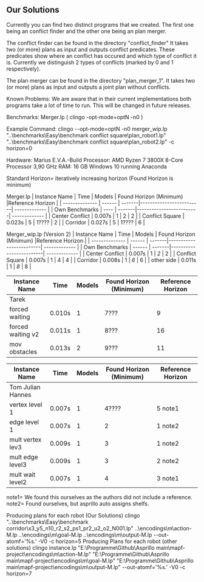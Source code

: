 ## Our Solutions

Currently you can find two distinct programs that we created.
The first one being an conflict finder and the other one being an plan merger.

The conflict finder can be found in the directory "conflict_finder"
It takes two (or more) plans as input and outputs conflict predicates.
These predicates show where an conflict has occured and which type of conflict it is.
Currently we distinguish 2 types of conflicts (marked by 0 and 1 respectively).


The plan merger can be found in the directory "plan_merger_1".
It takes two (or more) plans as input and outputs a joint plan without conflicts.

Known Problems:
We are aware that in their current implementations both programs take a lot of time to run.
This will be changed in future releases.




Benchmarks:
Merger.lp
( clingo -opt-mode=optN -n0 )

Example Command: 
clingo --opt-mode=optN -n0 merger_wip.lp "..\benchmarks\Easy\benchmark conflict square\plan_robot1.lp" "..\benchmarks\Easy\benchmark conflict square\plan_robot2.lp" -c horizon=0

Hardware: Marius E.V.A.-Build
Processor: AMD Ryzen 7 3800X 8-Core Processor 3,90 GHz
RAM: 16 GB
Windows 10 running Anaconda

Standard Horizon= iteratively increasing horizon (Found Horizon is minimum)

Merger.lp
| Instance Name    | Time    | Models | Found Horizon (Minimum) |Reference Horizon |
| --------------   | ------  | -------|-------------------------| -------------    |
| Own Benchmarks   | ----    | -------|-------------------------| -------------    |
| Center Conflict  | 0.007s  | 1      | 2                       |  2               |
| Conflict Square  | 0.023s  | 5      | 1????                   |  2               |
| Corridor         | 0.027s  | 5      | 1????                   |  6               |


Merger_wip.lp (Version 2)
| Instance Name   | Time    | Models | Found Horizon (Minimum) |Reference Horizon |
| --------------  | ------  | -------|-------------------------| -------------    |
| Own Benchmarks  | ------  | -------|-------------------------| -------------    |
| Center Conflict | 0.007s  | 1      | *2*                     |  2               |
| Conflict Square | 0.007s  | 1      | 4                       |  4               |
| Corridor        | 0.008s  | 1      | *6*                     |  6               |
| other side      | 0.011s  | 1      | *8*                     |  8               |

| Instance Name   | Time    | Models | Found Horizon (Minimum) |Reference Horizon |
| --------------  | ------  | -------|-------------------------| -------------    |
| Tarek           |         |        |                         |                  |
| forced waiting  | 0.010s  | 1      | 7???                    |  9               |
|forced waiting v2| 0.011s  | 1      | 8???                    | 16               |
|mov obstacles    | 0.013s  | 2      | 9???                    | 11               |

| Instance Name   | Time    | Models | Found Horizon (Minimum) |Reference Horizon |
| --------------  | ------  | -------|-------------------------| -------------    |
|Tom Julian Hannes|         |        |                         |                  |
| vertex level 1  | 0.007s  | 1      | 4????                   |  5   note1       |
| edge level 1    | 0.007s  | 1      | 2                       |  1   note2       |
|mult vertex lev3 | 0.009s  | 1      | 3                       |  1   note2       |
|mult edge level3 | 0.009s  | 1      | 3                       |  2   note2       |
|mult wait level2 | 0.007s  | 1      | 4                       |  3   note1       |

note1= We found this ourselves as the authors did not include a reference.
note2= Found ourselves, but asprillo auto assigns shelfs.

Producing plans for each robot (Our Solutions)
clingo "..\benchmarks\Easy\benchmark corridor\x3_y5_n10_r2_s2_ps1_pr2_u2_o2_N001.lp" ..\encodings\m\action-M.lp ..\encodings\m\goal-M.lp ..\encodings\m\output-M.lp --out-atomf='%s.' -V0 -c horizon=5
Producing Plans for each robot (other solutions)
clingo instance.lp "E:\Programme\Github\Asprillo main\mapf-project\encodings\m\action-M.lp" "E:\Programme\Github\Asprillo main\mapf-project\encodings\m\goal-M.lp" "E:\Programme\Github\Asprillo main\mapf-project\encodings\m\output-M.lp" --out-atomf='%s.' -V0 -c horizon=7
